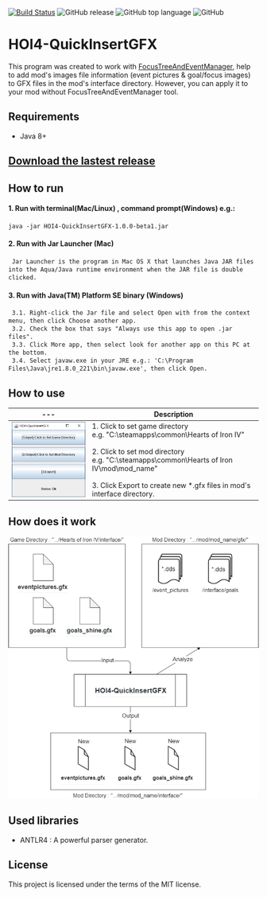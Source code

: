 [![Build Status](https://travis-ci.org/pongmadee/HOI4-QuickInsertGFX.svg?branch=master)](https://travis-ci.org/pongmadee/HOI4-QuickInsertGFX)
![GitHub release](https://img.shields.io/github/release/pongmadee/HOI4-QuickInsertGFX.svg)
![GitHub top language](https://img.shields.io/github/languages/top/pongmadee/HOI4-QuickInsertGFX.svg)
![GitHub](https://img.shields.io/github/license/pongmadee/HOI4-QuickInsertGFX.svg)

# HOI4-QuickInsertGFX
This program was created to work with [FocusTreeAndEventManager](https://github.com/pongmadee/FocusTreeAndEventManager), help to add mod's images file information (event pictures & goal/focus images) to GFX files in the mod's interface directory. However, you can apply it to your mod without FocusTreeAndEventManager tool.

## Requirements
- Java 8+

## [Download the lastest release](https://github.com/pongmadee/HOI4-QuickInsertGFX/releases)

## How to run
#### 1. Run with terminal(Mac/Linux) , command prompt(Windows) e.g.:
 ```
 java -jar HOI4-QuickInsertGFX-1.0.0-beta1.jar
 ```
#### 2. Run with Jar Launcher (Mac) 
```
 Jar Launcher is the program in Mac OS X that launches Java JAR files into the Aqua/Java runtime environment when the JAR file is double clicked.
```
#### 3. Run with Java(TM) Platform SE binary (Windows)
```
 3.1. Right-click the Jar file and select Open with from the context menu, then click Choose another app.
 3.2. Check the box that says "Always use this app to open .jar files".
 3.3. Click More app, then select look for another app on this PC at the bottom.
 3.4. Select javaw.exe in your JRE e.g.: 'C:\Program Files\Java\jre1.8.0_221\bin\javaw.exe', then click Open.
```

## How to use
| --- | Description |
| --- | --- |
| <img src="images/screenshot01.png"> | 1. Click to set game directory <br /> e.g. "C:\steamapps\common\Hearts of Iron IV" <br /><br />  2. Click to set mod directory <br /> e.g. "C:\steamapps\common\Hearts of Iron IV\mod\mod_name" <br /><br /> 3. Click Export to create new *.gfx files in mod's interface directory. <br /> |


## How does it work
<img src="images/HOI4-QuickInsertGFX-Concept.png">


## Used libraries
- ANTLR4 : A powerful parser generator. 

## License
This project is licensed under the terms of the MIT license.
